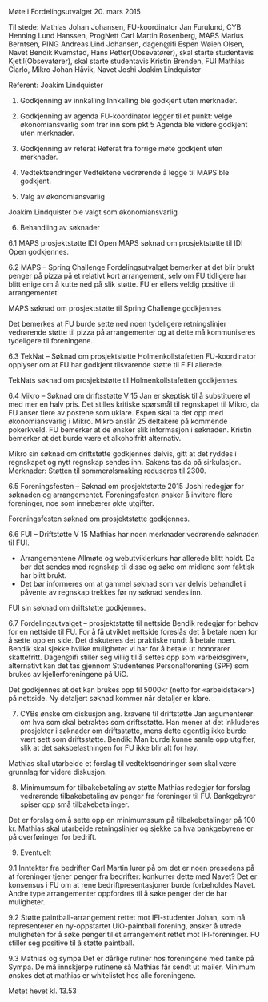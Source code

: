 Møte i Fordelingsutvalget
20. mars 2015

Til stede:
Mathias Johan Johansen, FU-koordinator
Jan Furulund, CYB
Henning Lund Hanssen, ProgNett
Carl Martin Rosenberg, MAPS
Marius Berntsen, PING
Andreas Lind Johansen, dagen@ifi
Espen Wøien Olsen, Navet
Bendik Kvamstad, 
Hans Petter(Obsevatører), skal starte studentavis
Kjetil(Obsevatører), skal starte studentavis
Kristin Brenden, FUI
Mathias Ciarlo, Mikro
Johan Håvik, Navet
Joshi
Joakim Lindquister


Referent: Joakim Lindquister

1. Godkjenning av innkalling
Innkalling ble godkjent uten merknader. 

2. Godkjenning av agenda
FU-koordinator legger til et punkt: velge økonomiansvarlig som trer inn som pkt 5
Agenda ble videre godkjent uten merknader.

3. Godkjenning av referat
Referat fra forrige møte godkjent uten merknader.

4. Vedtektsendringer
Vedtektene vedrørende å legge til MAPS ble godkjent.

5. Valg av økonomiansvarlig

Joakim Lindquister ble valgt som økonomiansvarlig

6. Behandling av søknader

6.1 MAPS prosjektstøtte IDI Open
MAPS søknad om prosjektstøtte til IDI Open godkjennes.

6.2 MAPS – Spring Challenge
Fordelingsutvalget bemerker at det blir brukt penger på pizza på et relativt kort arrangement, selv om FU tidligere har blitt enige om å kutte ned på slik støtte. FU er ellers veldig positive til arrangementet.

MAPS søknad om prosjektstøtte til Spring Challenge godkjennes.

Det bemerkes at FU burde sette ned noen tydeligere retningslinjer vedrørende støtte til pizza på arrangementer og at dette må kommuniseres tydeligere til foreningene.

6.3 TekNat – Søknad om prosjektstøtte Holmenkollstafetten
FU-koordinator opplyser om at FU har godkjent tilsvarende støtte til FIFI allerede.

TekNats søknad om prosjektstøtte til Holmenkollstafetten godkjennes.

6.4 Mikro – Søknad om driftsstøtte V 15
Jan er skeptisk til å substituere øl med mer en halv pris. 
Det stilles kritiske spørsmål til regnskapet til Mikro, da FU anser flere av postene som uklare. Espen skal ta det opp med økonomiansvarlig i Mikro.
Mikro anslår 25 deltakere på kommende pokerkveld. FU bemerker at de ønsker slik informasjon i søknaden.
Kristin bemerker at det burde være et alkoholfritt alternativ.

Mikro sin søknad om driftstøtte godkjennes delvis, gitt at det ryddes i regnskapet og nytt regnskap sendes inn. Sakens tas da på sirkulasjon.
Merknader: Støtten til sommerølsmaking reduseres til 2300. 

6.5 Foreningsfesten – Søknad om prosjektstøtte 2015
Joshi redegjør for søknaden og arrangementet. Foreningsfesten ønsker å invitere flere foreninger, noe som innebærer økte utgifter.

Foreningsfesten søknad om prosjektstøtte godkjennes.

6.6 FUI – Driftstøtte V 15
Mathias har noen merknader vedrørende søknaden til FUI.
- Arrangementene Allmøte og webutviklerkurs har allerede blitt holdt. Da bør det sendes med regnskap til disse og søke om midlene som faktisk har blitt brukt.
- Det bør informeres om at gammel søknad som var delvis behandlet i påvente av regnskap trekkes før ny søknad sendes inn.

FUI sin søknad om driftstøtte godkjennes.

6.7 Fordelingsutvalget – prosjektstøtte til nettside
Bendik redegjør for behov for en nettside til FU. For å få utviklet nettside foreslås det å betale noen for å sette opp en side. Det diskuteres det praktiske rundt å betale noen. Bendik skal sjekke hvilke muligheter vi har for å betale ut honorarer skattefritt. Dagen@ifi stiller seg villig til å settes opp som «arbeidsgiver», alternativt kan det tas gjennom Studentenes Personalforening (SPF) som brukes av kjellerforeningene på UiO.

Det godkjennes at det kan brukes opp til 5000kr (netto for «arbeidstaker») på nettside. Ny detaljert søknad kommer når detaljer er klare.


7. CYBs ønske om diskusjon ang. kravene til driftstøtte
Jan argumenterer om hva som skal betraktes som driftsstøtte. Han mener at det inkluderes prosjekter i søknader om driftsstøtte, mens dette egentlig ikke burde vært sett som driftsstøtte.
Bendik: Man burde kunne samle opp utgifter, slik at det saksbelastningen for FU ikke blir alt for høy. 

Mathias skal utarbeide et forslag til vedtektsendringer som skal være grunnlag for videre diskusjon.

8. Minimumsum for tilbakebetaling av støtte
Mathias redegjør for forslag vedrørende tilbakebetaling av penger fra foreninger til FU. Bankgebyrer spiser opp små tilbakebetalinger.

Det er forslag om å sette opp en minimumssum på tilbakebetalinger på 100 kr. Mathias skal utarbeide retningslinjer og sjekke ca hva bankgebyrene er på overføringer for bedrift.


9. Eventuelt


9.1 Inntekter fra bedrifter
Carl Martin lurer på om det er noen presedens på at foreninger tjener penger fra bedrifter: konkurrer dette med Navet?
Det er konsensus i FU om at rene bedriftpresentasjoner burde forbeholdes Navet. Andre type arrangementer oppfordres til å søke penger der de har muligheter.

9.2 Støtte paintball-arrangement rettet mot IFI-studenter
Johan, som nå representerer en ny-oppstartet UiO-paintball forening, ønsker å utrede muligheten for å søke penger til et arrangement rettet mot IFI-foreninger. FU stiller seg positive til å støtte paintball.

9.3 Mathias og sympa
Det er dårlige rutiner hos foreningene med tanke på Sympa. De må innskjerpe rutinene så Mathias får sendt ut mailer. Minimum ønskes det at mathias er whitelistet hos alle foreningene. 


Møtet hevet kl. 13.53
